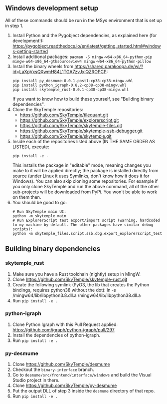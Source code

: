 Windows development setup
-------------------------

All of these commands should be run in the MSys environment that is set up in step 1.

1. Install Python and the Pygobject dependencies, as explained here (for development!):
   https://pygobject.readthedocs.io/en/latest/getting_started.html#windows-getting-started
2. Install additional packages: `pacman -S mingw-w64-x86_64-python-pip mingw-w64-x86_64-gtksourceview4 mingw-w64-x86_64-python-pillow`
3. Install the binary wheels from https://shared.parakoopa.de/wl/?id=LaXpVxsQXwmH84L1TGA7zvJxlQZROPCP:
   ```
   pip install py_desmume-0.0.1.post1-cp38-cp38-mingw.whl
   pip install python_igraph-0.8.2-cp38-cp38-mingw.whl
   pip install skytemple_rust-0.0.1-cp38-cp38-mingw.whl
   ```
   If you want to know how to build these yourself, see "Building binary dependencies".
4. Clone the SkyTemple repositories:
   - https://github.com/SkyTemple/tilequant.git
   - https://github.com/SkyTemple/explorerscript.git
   - https://github.com/SkyTemple/skytemple-files.git
   - https://github.com/SkyTemple/skytemple-ssb-debugger.git
   - https://github.com/SkyTemple/skytemple.git
5. Inside each of the repositories listed above (IN THE SAME ORDER AS LISTED), execute:
   ```
   pip install -e .
   ```
   This installs the package in "editable" mode, meaning changes you make to it will be applied directly; 
   the package is installed directly from source (under Linux it uses Symlinks, don't know how it does it for Windows).
   You can also skip cloning some repositories. For example if you only clone SkyTemple and run the above command,
   all of the other sub-projects will be downloaded from PyPi. You won't be able to work on them then.
6. You should be good to go:
   ```
   # Run SkyTemple main UI:
   python -m skytemple.main
   # Run ExplorerScript test export/import script (warning, hardcoded to my machine by default. The other packages have similar debug scripts):
   python -m skytemple_files.script.ssb.dbg.export_explorerscript_test
   ```


Building binary dependencies
----------------------------

### skytemple_rust
1. Make sure you have a Rust toolchain (nightly) setup in MingW.
2. Clone https://github.com/SkyTemple/skytemple-rust.git
3. Create the following symlink (PyO3, the lib that creates the Python bindings, requires python38 without the dot):
   ln -s /mingw64/lib/libpython3.8.dll.a /mingw64/lib/libpython38.dll.a
4. Run `pip install -e .`

### python-igraph
1. Clone Python Igraph with this Pull Request applied:
   https://github.com/igraph/python-igraph/pull/297
2. Install the dependencies of python-igraph.
3. Run `pip install -e .`

### py-desmume
1. Clone https://github.com/SkyTemple/desmume
2. Checkout the `binary-interface` branch.
3. Go to `desmume/src/frontend/interface/windows` and build the Visual Studio project in there.
4. Clone https://github.com/SkyTemple/py-desmume
5. Put the output DLL of step 3 inside the `desmume` directory of that repo.
6. Run `pip install -e .`
